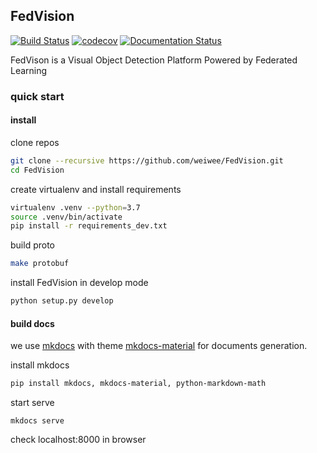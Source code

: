 ## FedVision

[![Build Status](https://travis-ci.com/weiwee/FedVision.svg?token=M1cDYtJimwVq7j3Qq2c1&branch=master)](https://travis-ci.com/weiwee/FedVision)
[![codecov](https://codecov.io/gh/weiwee/FedVision/branch/master/graph/badge.svg?token=53P5W56MIJ)](https://codecov.io/gh/weiwee/FedVision)
[![Documentation Status](https://readthedocs.com/projects/sagewei-fedvision/badge/?version=latest&token=b5f872239fae7a1fb71abee19971fa6916d14cc10af496affd92446f64a7f75f)](https://sagewei-fedvision.readthedocs-hosted.com/en/latest/?badge=latest)

FedVison is a Visual Object Detection Platform Powered by Federated Learning


### quick start

#### install

clone repos
``` bash
git clone --recursive https://github.com/weiwee/FedVision.git
cd FedVision
```

create virtualenv and install requirements
```bash
virtualenv .venv --python=3.7
source .venv/bin/activate
pip install -r requirements_dev.txt
```

build proto
```bash
make protobuf
```

install FedVision in develop mode
```bash
python setup.py develop
```

#### build docs

we use [mkdocs](https://www.mkdocs.org/) with theme [mkdocs-material](https://squidfunk.github.io/mkdocs-material/) for documents generation.

install mkdocs
```bash
pip install mkdocs, mkdocs-material, python-markdown-math
```

start serve
```
mkdocs serve
```

check localhost:8000 in browser
